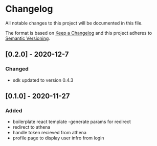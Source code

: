 # Changelog

All notable changes to this project will be documented in this file.

The format is based on [Keep a Changelog](http://keepachangelog.com/en/1.0.0/)
and this project adheres to [Semantic Versioning](http://semver.org/spec/v2.0.0.html).

## [0.2.0] - 2020-12-7

### Changed

- sdk updated to version 0.4.3

## [0.1.0] - 2020-11-27

### Added

- boilerplate react template
  -generate params for redirect
- redirect to athena
- handle token recieved from athena
- profile page to display user infro from login
